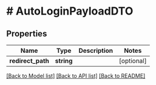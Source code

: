 # # AutoLoginPayloadDTO

## Properties

Name | Type | Description | Notes
------------ | ------------- | ------------- | -------------
**redirect_path** | **string** |  | [optional]

[[Back to Model list]](../../README.md#models) [[Back to API list]](../../README.md#endpoints) [[Back to README]](../../README.md)
